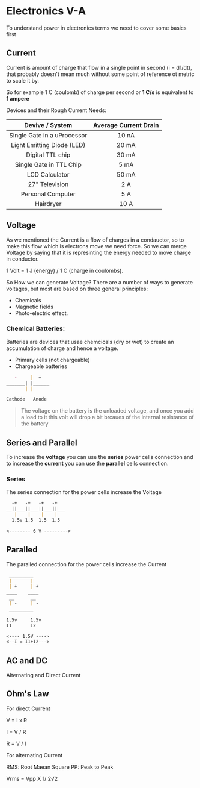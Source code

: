 # Electronics V-A
To understand power in electronics terms we need to cover some basics first

## Current
Current is amount of charge that flow in a single point in second (i = d1/dt), that probably doesn't mean much without some point of reference ot metric to scale it by.

So for example 1 C (coulomb) of charge per second or **1 C/s** is equivalent to **1 ampere**

Devices and their Rough Current Needs:

| Devive / System | Average Current Drain |
|:---------------:|:---------------------:|
| Single Gate in a uProcessor |     10 nA |
| Light Emitting Diode (LED)  |     20 mA |
| Digital TTL chip            |     30 mA |
| Single Gate in TTL Chip     |     5  mA |
| LCD Calculator              |     50 mA |
| 27" Television              |     2  A  |
| Personal Computer           |     5  A  |
| Hairdryer                   |     10 A  |

## Voltage
As we mentioned the Current is a flow of charges in a condauctor, so to make this flow which is electrons move we need force.
So we can merge Voltage by saying that it is represinting the energy needed to move charge in conductor.

1 Volt = 1 J (energy)  / 1 C (charge in coulombs).

So How we can generate Voltage?
There are a number of ways to generate voltages, but most are based on three general principles:
- Chemicals
- Magnetic fields
- Photo-electric effect.

### Chemical Batteries:
Batteries are devices that usae chemcicals (dry or wet) to create an accumulation of charge and hence a voltage.
- Primary cells (not chargeable)
- Chargeable batteries

```md
   -     |  +
_______| |______
       | |

Cathode   Anode

```

> The voltage on the battery is the unloaded voltage, and once you add a load to it this volt will drop a bit brcaues of the internal resistance of the battery

## Series and Parallel
To increase the **voltage** you can use the **series** power cells connection and to increase the **current** you can use the **parallel** cells connection.

### Series
The series connection for the power cells increase the Voltage

```md
  -+   -+   -+   -+
__||___||___||___||___
   |    |    |    |
  1.5v 1.5  1.5  1.5

<-------- 6 V --------->
```

## Paralled
The paralled connection for the power cells increase the Current
```md
 _________
 |       |
 | +     | +
____    ____
 __      __
 | -     | -
 _________

1.5v     1.5v
I1       I2

<---- 1.5V ---->
<--I = I1+I2--->

```

## AC and DC
Alternating and Direct Current

## Ohm's Law

For direct Current

V = I x R

I = V / R

R = V / I

For alternating Current

RMS: Root Maean Square
PP: Peak to Peak

Vrms = Vpp X 1/ 2√2